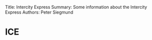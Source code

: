 Title:   Intercity Express
Summary: Some information about the Intercity Express
Authors: Peter Siegmund

# ICE